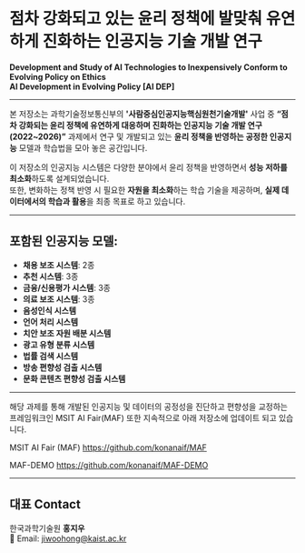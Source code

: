# 점차 강화되고 있는 윤리 정책에 발맞춰 유연하게 진화하는 인공지능 기술 개발 연구  
**Development and Study of AI Technologies to Inexpensively Conform to Evolving Policy on Ethics**  
**AI Development in Evolving Policy [AI DEP]**

---

본 저장소는 과학기술정보통신부의 **'사람중심인공지능핵심원천기술개발'** 사업 중 **“점차 강화되는 윤리 정책에 유연하게 대응하며 진화하는 인공지능 기술 개발 연구(2022~2026)”** 과제에서 연구 및 개발되고 있는 **윤리 정책을 반영하는 공정한 인공지능** 모델과 학습법을 모아 놓은 공간입니다.

이 저장소의 인공지능 시스템은 다양한 분야에서 윤리 정책을 반영하면서 **성능 저하를 최소화**하도록 설계되었습니다.  
또한, 변화하는 정책 반영 시 필요한 **자원을 최소화**하는 학습 기술을 제공하며, **실제 데이터에서의 학습과 활용**을 최종 목표로 하고 있습니다.

---

## 포함된 인공지능 모델:

- **채용 보조 시스템**: 2종  
- **추천 시스템**: 3종  
- **금융/신용평가 시스템**: 3종  
- **의료 보조 시스템**: 3종  
- **음성인식 시스템**  
- **언어 처리 시스템**  
- **치안 보조 자원 배분 시스템**  
- **광고 유형 분류 시스템**  
- **법률 검색 시스템**  
- **방송 편향성 검출 시스템**  
- **문화 콘텐츠 편향성 검출 시스템**  

---

해당 과제를 통해 개발된 인공지능 및 데이터의 공정성을 진단하고 편향성을 교정하는 프레임워크인 MSIT AI Fair(MAF) 또한 지속적으로 아래 저장소에 업데이트 되고 있습니다. 

MSIT AI Fair (MAF)
https://github.com/konanaif/MAF

MAF-DEMO
https://github.com/konanaif/MAF-DEMO

---

## 대표 Contact  
한국과학기술원 **홍지우**  
📧 Email: [jiwoohong@kaist.ac.kr](mailto:jiwoohong@kaist.ac.kr)
